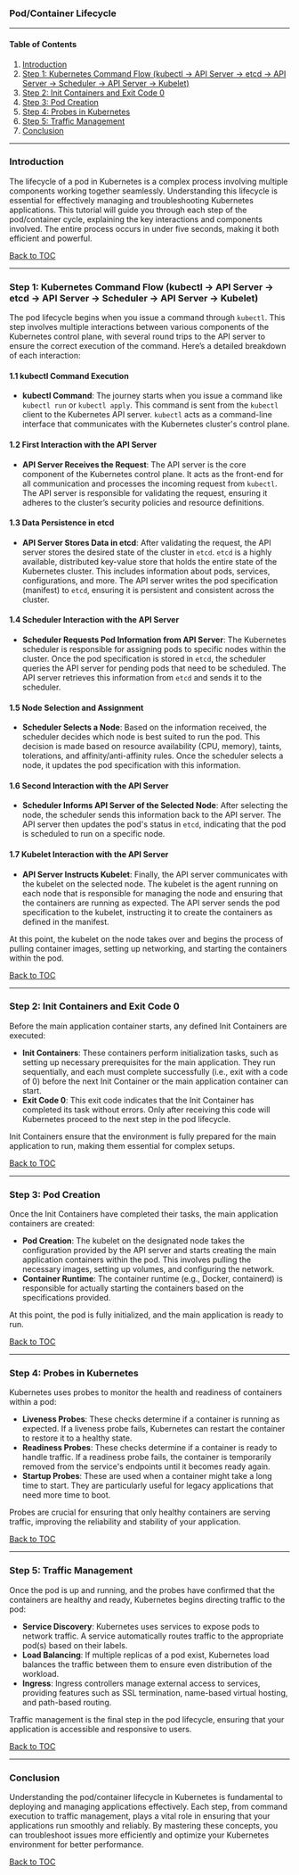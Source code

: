 ### Pod/Container Lifecycle

---

#### Table of Contents
1. [Introduction](#introduction)
2. [Step 1: Kubernetes Command Flow (kubectl -> API Server -> etcd -> API Server -> Scheduler -> API Server -> Kubelet)](#step-1-kubernetes-command-flow)
3. [Step 2: Init Containers and Exit Code 0](#step-2-init-containers-and-exit-code-0)
4. [Step 3: Pod Creation](#step-3-pod-creation)
5. [Step 4: Probes in Kubernetes](#step-4-probes-in-kubernetes)
6. [Step 5: Traffic Management](#step-5-traffic-management)
7. [Conclusion](#conclusion)

---

### Introduction

The lifecycle of a pod in Kubernetes is a complex process involving multiple components working together seamlessly. Understanding this lifecycle is essential for effectively managing and troubleshooting Kubernetes applications. This tutorial will guide you through each step of the pod/container cycle, explaining the key interactions and components involved. The entire process occurs in under five seconds, making it both efficient and powerful.

[Back to TOC](#table-of-contents)

---

### Step 1: Kubernetes Command Flow (kubectl -> API Server -> etcd -> API Server -> Scheduler -> API Server -> Kubelet)

The pod lifecycle begins when you issue a command through `kubectl`. This step involves multiple interactions between various components of the Kubernetes control plane, with several round trips to the API server to ensure the correct execution of the command. Here’s a detailed breakdown of each interaction:

#### 1.1 kubectl Command Execution

- **kubectl Command**: The journey starts when you issue a command like `kubectl run` or `kubectl apply`. This command is sent from the `kubectl` client to the Kubernetes API server. `kubectl` acts as a command-line interface that communicates with the Kubernetes cluster's control plane.

#### 1.2 First Interaction with the API Server

- **API Server Receives the Request**: The API server is the core component of the Kubernetes control plane. It acts as the front-end for all communication and processes the incoming request from `kubectl`. The API server is responsible for validating the request, ensuring it adheres to the cluster’s security policies and resource definitions.

#### 1.3 Data Persistence in etcd

- **API Server Stores Data in etcd**: After validating the request, the API server stores the desired state of the cluster in `etcd`. `etcd` is a highly available, distributed key-value store that holds the entire state of the Kubernetes cluster. This includes information about pods, services, configurations, and more. The API server writes the pod specification (manifest) to `etcd`, ensuring it is persistent and consistent across the cluster.

#### 1.4 Scheduler Interaction with the API Server

- **Scheduler Requests Pod Information from API Server**: The Kubernetes scheduler is responsible for assigning pods to specific nodes within the cluster. Once the pod specification is stored in `etcd`, the scheduler queries the API server for pending pods that need to be scheduled. The API server retrieves this information from `etcd` and sends it to the scheduler.

#### 1.5 Node Selection and Assignment

- **Scheduler Selects a Node**: Based on the information received, the scheduler decides which node is best suited to run the pod. This decision is made based on resource availability (CPU, memory), taints, tolerations, and affinity/anti-affinity rules. Once the scheduler selects a node, it updates the pod specification with this information.

#### 1.6 Second Interaction with the API Server

- **Scheduler Informs API Server of the Selected Node**: After selecting the node, the scheduler sends this information back to the API server. The API server then updates the pod's status in `etcd`, indicating that the pod is scheduled to run on a specific node.

#### 1.7 Kubelet Interaction with the API Server

- **API Server Instructs Kubelet**: Finally, the API server communicates with the kubelet on the selected node. The kubelet is the agent running on each node that is responsible for managing the node and ensuring that the containers are running as expected. The API server sends the pod specification to the kubelet, instructing it to create the containers as defined in the manifest.

At this point, the kubelet on the node takes over and begins the process of pulling container images, setting up networking, and starting the containers within the pod.

[Back to TOC](#table-of-contents)

---

### Step 2: Init Containers and Exit Code 0

Before the main application container starts, any defined Init Containers are executed:

- **Init Containers**: These containers perform initialization tasks, such as setting up necessary prerequisites for the main application. They run sequentially, and each must complete successfully (i.e., exit with a code of 0) before the next Init Container or the main application container can start.
- **Exit Code 0**: This exit code indicates that the Init Container has completed its task without errors. Only after receiving this code will Kubernetes proceed to the next step in the pod lifecycle.

Init Containers ensure that the environment is fully prepared for the main application to run, making them essential for complex setups.

[Back to TOC](#table-of-contents)

---

### Step 3: Pod Creation

Once the Init Containers have completed their tasks, the main application containers are created:

- **Pod Creation**: The kubelet on the designated node takes the configuration provided by the API server and starts creating the main application containers within the pod. This involves pulling the necessary images, setting up volumes, and configuring the network.
- **Container Runtime**: The container runtime (e.g., Docker, containerd) is responsible for actually starting the containers based on the specifications provided.

At this point, the pod is fully initialized, and the main application is ready to run.

[Back to TOC](#table-of-contents)

---

### Step 4: Probes in Kubernetes

Kubernetes uses probes to monitor the health and readiness of containers within a pod:

- **Liveness Probes**: These checks determine if a container is running as expected. If a liveness probe fails, Kubernetes can restart the container to restore it to a healthy state.
- **Readiness Probes**: These checks determine if a container is ready to handle traffic. If a readiness probe fails, the container is temporarily removed from the service's endpoints until it becomes ready again.
- **Startup Probes**: These are used when a container might take a long time to start. They are particularly useful for legacy applications that need more time to boot.

Probes are crucial for ensuring that only healthy containers are serving traffic, improving the reliability and stability of your application.

[Back to TOC](#table-of-contents)

---

### Step 5: Traffic Management

Once the pod is up and running, and the probes have confirmed that the containers are healthy and ready, Kubernetes begins directing traffic to the pod:

- **Service Discovery**: Kubernetes uses services to expose pods to network traffic. A service automatically routes traffic to the appropriate pod(s) based on their labels.
- **Load Balancing**: If multiple replicas of a pod exist, Kubernetes load balances the traffic between them to ensure even distribution of the workload.
- **Ingress**: Ingress controllers manage external access to services, providing features such as SSL termination, name-based virtual hosting, and path-based routing.

Traffic management is the final step in the pod lifecycle, ensuring that your application is accessible and responsive to users.

[Back to TOC](#table-of-contents)

---

### Conclusion

Understanding the pod/container lifecycle in Kubernetes is fundamental to deploying and managing applications effectively. Each step, from command execution to traffic management, plays a vital role in ensuring that your applications run smoothly and reliably. By mastering these concepts, you can troubleshoot issues more efficiently and optimize your Kubernetes environment for better performance.

[Back to TOC](#table-of-contents)
